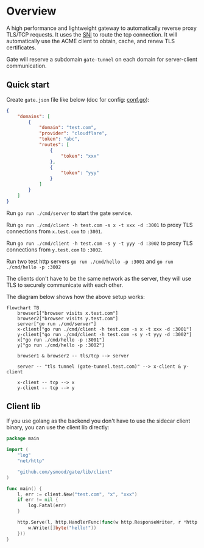 # Overview

A high performance and lightweight gateway to automatically reverse proxy TLS/TCP requests.
It uses the [SNI](https://en.wikipedia.org/wiki/Server_Name_Indication) to route the tcp connection.
It will automatically use the ACME client to obtain, cache, and renew TLS certificates.

Gate will reserve a subdomain `gate-tunnel` on each domain for server-client communication.

## Quick start

Create `gate.json` file like below (doc for config: [conf.go](lib/conf/conf.go)):

```json
{
    "domains": [
        {
            "domain": "test.com",
            "provider": "cloudflare",
            "token": "abc",
            "routes": [
                {
                    "token": "xxx"
                },
                {
                    "token": "yyy"
                }
            ]
        }
    ]
}
```

Run `go run ./cmd/server` to start the gate service.

Run `go run ./cmd/client -h test.com -s x -t xxx -d :3001`
to proxy TLS connections from `x.test.com` to `:3001`.

Run `go run ./cmd/client -h test.com -s y -t yyy -d :3002`
to proxy TLS connections from `y.test.com` to `:3002`.

Run two test http servers `go run ./cmd/hello -p :3001` and `go run ./cmd/hello -p :3002`

The clients don't have to be the same network as the server, they will use
TLS to securely communicate with each other.

The diagram below shows how the above setup works:

```mermaid
flowchart TB
    browser1["browser visits x.test.com"]
    browser2["browser visits y.test.com"]
    server["go run ./cmd/server"]
    x-client["go run ./cmd/client -h test.com -s x -t xxx -d :3001"]
    y-client["go run ./cmd/client -h test.com -s y -t yyy -d :3002"]
    x["go run ./cmd/hello -p :3001"]
    y["go run ./cmd/hello -p :3002"]

    browser1 & browser2 -- tls/tcp --> server

    server -- "tls tunnel (gate-tunnel.test.com)" --> x-client & y-client

    x-client -- tcp --> x 
    y-client -- tcp --> y
```

## Client lib

If you use golang as the backend you don't have to use the sidecar client binary, you can use the client lib directly:

```go
package main

import (
    "log"
    "net/http"

    "github.com/ysmood/gate/lib/client"
)

func main() {
    l, err := client.New("test.com", "x", "xxx")
    if err != nil {
        log.Fatal(err)
    }

    http.Serve(l, http.HandlerFunc(func(w http.ResponseWriter, r *http.Request) {
        w.Write([]byte("hello!"))
    }))
}
```
